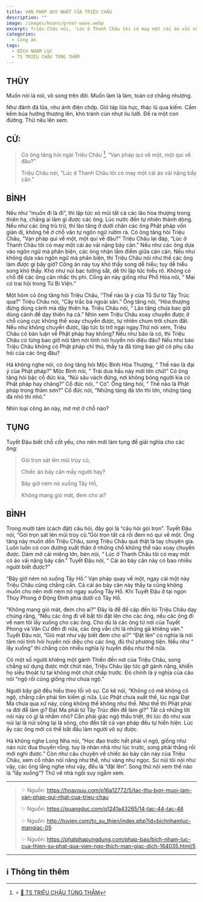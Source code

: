 ```yaml
---
title: VẠN PHÁP QUY NHẤT CỦA TRIỆU CHÂU
description: ""
image: /images/koans/great-wave.webp
excerpt: Triệu Châu nói, 'Lúc ở Thanh Châu tôi có may một cái áo vải nặng bẩy cân'
categories:
  - Công án
tags:
  - BÍCH NHAM LỤC
  - TS TRIỆU CHÂU TÙNG THẨM
---
```


## THÙY

Muốn nói là nói, vô song trên đời. Muốn làm là làm, toàn cơ chẳng nhượng.

Như đánh đá lửa, như ánh điện chớp. Gió táp lửa hực, thác lũ qua kiếm. Cầm kềm búa hướng thượng lên, khó tránh cùn nhụt líu lưỡi. Đề ra một con đường. Thử nêu lên xem.

## CỬ:

> Có ông tăng hỏi ngài Triệu Châu [^1], “Vạn pháp qui về một, một qui về đâu?”
>
> Triệu Châu nói, “Lúc ở Thanh Châu tôi có may một cái áo vải nặng bẩy cân.”

## BÌNH

Nếu như “muốn đi là đi”, thì lập tức xỏ mũi tất cả các lão hòa thượng trong thiên hạ, chẳng ai làm gì được các ông. Lúc nước đến tự nhiên thành dòng. Nếu như các ông trù trừ, thì lão tăng ở dưới chân các ông Phật pháp vốn giản dị, không hề ở chỗ văn tự ngôn ngữ rườm rà. Có ông tăng hỏi Triệu Châu, “Vạn pháp qui về một, một qui về đâu?” Triệu Châu lại đáp, “Lúc ở Thanh Châu tôi có may một cái áo vải nặng bảy cân.” Nếu như các ông dựa vào ngôn ngữ mà phân biện, các ông nhận lầm điểm giữa cán cân. Nếu như không dựa vào ngôn ngữ mà phân biện, thì Triệu Châu nói như thế các ông làm được gì bây giờ? Công án này tuy khó thấy song dễ hiểu; tuy dễ hiểu song khó thấy. Khó như núi bạc tường sắt, dễ thì lập tức hiểu rõ. Không có chỗ để các ông cân nhắc thị phi. Cống án này giống như Phổ Hóa nói, “ Mai có trai hội trong Từ Bi Viện.”

Một hôm có ông tăng hỏi Triệu Châu, “Thế nào là ý của Tổ Sư từ Tây Trúc qua?” Triệu Châu nói, “Cây trắc bá ngoài sân.” Ông tăng nói, “Hòa thượng đừng dùng cảnh mà dậy thiên hạ. Triệu Châu nói, “ Lão tăng chưa bao giờ dùng cảnh để dạy thiên hạ cả.” Nhìn xem Triệu Châu xoay chuyển được ở chỗ cùng cực không thể xoay chuyển được, tự nhiên chum trời chum đất. Nếu như không chuyển được, lập tức bị trở ngại ngay.Thử nói xem, Triệu Châu có bàn luận về Phật pháp hay không? Nếu như bảo là có, thì Triệu Châu có từng bao giờ nói tâm nói tính nói huyền nói diệu đâu? Nếu như bảo Triệu Châu không có Phật pháp chỉ thú, thầy ta đã từng bao giờ cô phụ câu hỏi của các ông đâu?

Há không nghe nói, có ông tăng hỏi Mộc Bình Hòa Thượng, “ Thế nào là đại ý của Phật pháp?” Mộc Bình nói, “ Trái dưa hấu này mới lớn chứ!” Có ông tăng hỏi bậc cổ đức kia, “Núi sâu vách đứng, nơi không bóng người kia có Phật pháp hay chăng?” Cổ đức nói, “ Có”. Ông tăng hỏi, “ Thế nào là Phật pháp trong thâm sơn?” Cổ đức nói, “Những tảng đá lớn thì lớn, những tảng đá nhỏ thì nhỏ.”

Nhìn loại công án này, mờ mịt ở chỗ nào?

## TỤNG

Tuyết Đậu biết chỗ cốt yếu, cho nên mới làm tụng để giải nghĩa cho các ông:

> Gói trọn sát lên mũi trùy cũ,
>
> Chiếc áo bảy cân mấy người hay?
>
> Bây giờ ném nó xuống Tây Hồ,
>
> Không mang gió mát, đem cho ai?

## BÌNH

Trong mười tám (cách đặt) câu hỏi, đây gọi là “câu hỏi gói trọn”. Tuyết Đậu nói, “Gói trọn sát lên mũi trùy cũ.”Gói trọn tất cả rồi đem nó qui về một. Ông tăng này muốn dồn Triệu Châu, song Triệu Châu quả thật là tay chuyên gia. Luôn luôn có con đường xuất thân ở những chỗ không thể nào xoay chuyển được. Dám mở cái miệng lớn, bèn nói, “ Lúc ở Thanh Châu tôi có may một có áo vải nặng bảy cân.” Tuyết Đậu nói, “ Cái áo bảy cân này có bao nhiêu người biết được?”

“Bây giờ ném nó xuống Tây Hồ.” Vạn pháp quay về một, ngay cái một này Triệu Châu cũng chẳng cần. Cả cái áo bảy cân này thầy ta cũng không muốn cho nên mới ném nó ngay xuống Tây Hồ. Khi Tuyết Đậu ở tại ngọn Thúy Phong ở Động Đình phía dưới có Tây Hồ.

“Không mang gió mát, đem cho ai?” Đây là để đề cập đến lòi Triệu Châu dạy chúng rằng, “Nếu các ông đi về bắt tôi đặt lên cho các ông, nếu các ông đi về nam tôi lấy xuống cho các ông. Cho dù là các ông từ nơi của Tuyết Phong và Vân Cư đến đi nữa, các ông vẫn chỉ là những gã khiêng ván.” Tuyết Đậu nói, “Gió mát như vậy biết đem cho ai?” “Đặt lên” có nghĩa là nói tâm nói tính hói huyền nói diệu cho các ông, đủ thứ phương tiện. Nếu như “ lấy xuống” thì chẳng còn nhiều nghĩa lý huyền diệu như thế nữa.

Có một số người khiêng một gánh Thiền đến nơi của Triệu Châu, song chẳng sử dụng được một chút nào, Triệu Châu lập tức gỡ gánh nặng, khiến họ siêu thoát tự tại không một chút chấp trước. Đó chính là ý nghịa của câu nói “ngộ rồi cũng giống như chưa ngộ.”

Người bây giờ đều hiểu theo lối vô sự. Có kẻ nói, “Không có mê không có ngộ, chẳng cần phải tìm kiếm gì nữa. Lúc Phật chưa xuất thế, lúc ngài Đạt Ma chưa qua xứ này, cũng không thể không như thế. Như thế thì Phật phải ra đời để làm gì? Đạt Ma phải từ Tây Trúc đến để làm gì?” Tất cả những lời nói này có gì là nhằm nhò? Cần phải giác ngộ thấu triệt, thì lúc đó như xưa núi lại là núi sông lại là sông, cho đến tất cả vạn pháp đều tự hiển hiện. Lúc ấy các ông mới có thể bắt đầu làm người vô sự được.

Há không nghe Long Nha nói, “Học đạo trước hết phải vì ngộ, giống như náo nức đua thuyền rồng. tuy là nhàn nhã như lúc trước, song phải thắng rồi mới nghỉ được.” Còn như câu chuyện về chiếc áo bảy cân này của Triệu Châu, xem cổ nhân nói năng như thế, như vàng như ngọc. Sư núi tôi nói như vậy, các ông lắng nghe như vậy, đều là “đặt lên”. Song thử nói xem thế nào là “lấy xuống”? Thử về nhà ngồi suy ngẫm xem.

<hr class="blog-rule" />

> ✨ Nguồn: https://hoavouu.com/p16a12772/5/tac-thu-bon-muoi-lam-van-phap-qui-nhat-cua-trieu-chau
>
> ✨ Nguồn: https://quangduc.com/p1241a43265/14-tac-44-tac-48
>
> ✨ Nguồn: http://tuvien.com/to_su_thien/index.php?id=bichnhamluc-mangiac-05
>
> ✨ Nguồn: https://phatphapungdung.com/phap-bao/bich-nham-luc-cua-thien-su-phat-qua-vien-ngo-thich-man-giac-dich-164035.html/5

<hr class="blog-rule" />

## ℹ️ Thông tin thêm

[^1]: ⭐️ <a href="/masters/zhaozhou-congshen" target="_blank">🔗 TS TRIỆU CHÂU TÙNG THẨM</a>
